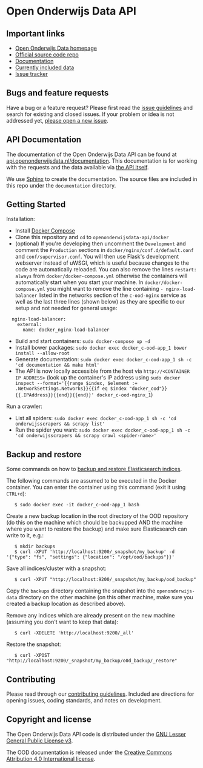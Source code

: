 # Open Onderwijs Data API

## Important links
- [Open Onderwijs Data homepage](http://www.openonderwijsdata.nl/)
- [Official source code repo](https://github.com/openstate/openonderwijsdata-api/)
- [Documentation](http://api.openonderwijsdata.nl/documentation/)
- [Currently included data](http://api.openonderwijsdata.nl/documentation/rst/introduction.html#currently-included-data)
- [Issue tracker](https://github.com/openstate/openonderwijsdata-api/issues)

## Bugs and feature requests

Have a bug or a feature request? Please first read the [issue guidelines](https://github.com/openstate/openonderwijsdata-api/blob/master/CONTRIBUTING.md) and search for existing and closed issues. If your problem or idea is not addressed yet, [please open a new issue](https://github.com/openstate/openonderwijsdata-api/issues/new).

## API Documentation

The documentation of the Open Onderwijs Data API can be found at [api.openonderwijsdata.nl/documentation](http://api.openonderwijsdata.nl/documentation/). This documentation is for working with the requests and the data available via [the API itself](http://api.openonderwijsdata.nl/).

We use [Sphinx](http://sphinx-doc.org/) to create the documentation. The source files are included in this repo under the `documentation` directory.

## Getting Started

Installation:

- Install [Docker Compose](https://docs.docker.com/compose/install/)
- Clone this repository and `cd` to `openonderwijsdata-api/docker`
- (optional) If you're developing then uncomment the ``Development`` and comment the ``Production`` sections in ``docker/nginx/conf.d/default.conf`` and ``conf/supervisor.conf``. You will then use Flask's development webserver instead of uWSGI, which is useful because changes to the code are automatically reloaded. You can also remove the lines ``restart: always`` from ``docker/docker-compose.yml`` otherwise the containers will automatically start when you start your machine. In ``docker/docker-compose.yml`` you might want to remove the line containing ``- nginx-load-balancer`` listed in the networks section of the ``c-ood-nginx`` service as well as the last three lines (shown below) as they are specific to our setup and not needed for general usage:
```
  nginx-load-balancer:
    external:
      name: docker_nginx-load-balancer
```
- Build and start containers: `sudo docker-compose up -d`
- Install bower packages: `sudo docker exec docker_c-ood-app_1 bower install --allow-root`
- Generate documentation: `sudo docker exec docker_c-ood-app_1 sh -c 'cd documentation && make html'`
- The API is now locally accessible from the host via `http://<CONTAINER IP ADDRESS>` (look up the container's IP address using `sudo docker inspect --format='{{range $index, $element := .NetworkSettings.Networks}}{{if eq $index "docker_ood"}}{{.IPAddress}}{{end}}{{end}}' docker_c-ood-nginx_1`)

Run a crawler:

- List all spiders: `sudo docker exec docker_c-ood-app_1 sh -c 'cd onderwijsscrapers && scrapy list'`
- Run the spider you want: `sudo docker exec docker_c-ood-app_1 sh -c 'cd onderwijsscrapers && scrapy crawl <spider-name>'`

## Backup and restore

Some commands on how to [backup and restore Elasticsearch indices](https://www.elastic.co/guide/en/elasticsearch/reference/1.4/modules-snapshots.html#_shared_file_system_repository).

The following commands are assumed to be executed in the Docker container. You can enter the container using this command (exit it using `CTRL+d`):
```
   $ sudo docker exec -it docker_c-ood-app_1 bash
```

Create a new backup location in the root directory of the OOD repository (do this on the machine which should be backupped AND the machine where you want to restore the backup) and make sure Elasticsearch can write to it, e.g.:
```
   $ mkdir backups
   $ curl -XPUT 'http://localhost:9200/_snapshot/my_backup' -d '{"type": "fs", "settings": {"location": "/opt/ood/backups"}}'
```

Save all indices/cluster with a snapshot:
```
   $ curl -XPUT "http://localhost:9200/_snapshot/my_backup/ood_backup"
```

Copy the `backups` directory containing the snapshot into the `openonderwijs-data` directory on the other machine (on this other machine, make sure you created a backup location as described above).

Remove any indices which are already present on the new machine (assuming you don't want to keep that data):
```
   $ curl -XDELETE 'http://localhost:9200/_all'
```

Restore the snapshot:
```
   $ curl -XPOST "http://localhost:9200/_snapshot/my_backup/o0d_backup/_restore"
```

## Contributing

Please read through our [contributing guidelines](https://github.com/openstate/openonderwijsdata-api/blob/master/CONTRIBUTING.md). Included are directions for opening issues, coding standards, and notes on development.

## Copyright and license

The Open Onderwijs Data API code is distributed under the [GNU Lesser General Public License v3](https://www.gnu.org/licenses/lgpl.html).

The OOD documentation is released under the  [Creative Commons Attribution 4.0 International license](http://creativecommons.org/licenses/by/4.0/).

